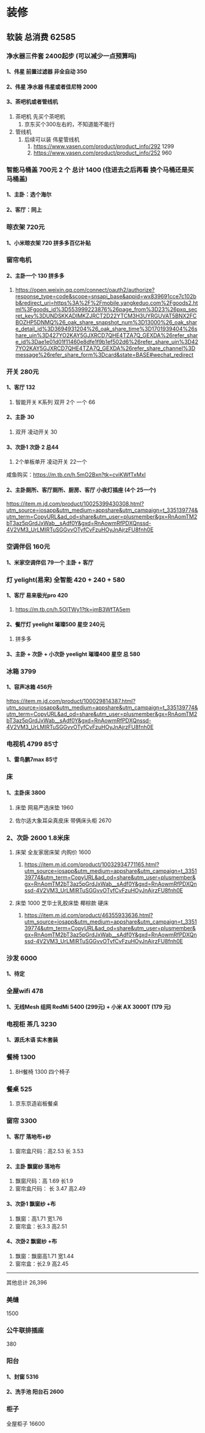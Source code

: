 # 装修

## 软装     总消费    62585

### 净水器三件套    2400起步   (可以减少一点预算吗)

#### 1、伟星  前置过滤器     非全自动   350

#### 2、伟星  净水器    伟星或者佳尼特   2000

#### 3、茶吧机或者管线机

1. 茶吧机  先买个茶吧机
   1. 京东买个300左右的，不知道能不能行
2. 管线机
   1. 后续可以装 伟星管线机
      1. https://www.vasen.com/product/product_info/292   1299
      2. https://www.vasen.com/product/product_info/252    960



### 智能马桶盖    700元    2 个 总计 1400   (住进去之后再看  换个马桶还是买马桶盖)

#### 1、主卧：选个海尔 

#### 2、客厅：同上



### 晾衣架     720元

#### 1、小米晾衣架   720   拼多多百亿补贴



### 窗帘电机  

#### 2、主卧一个   130  拼多多

1. https://open.weixin.qq.com/connect/oauth2/authorize?response_type=code&scope=snsapi_base&appid=wx839691cce7c102bb&redirect_uri=https%3A%2F%2Fmobile.yangkeduo.com%2Fgoods2.html%3Fgoods_id%3D553999223876%26page_from%3D23%26pxq_secret_key%3DUNDSKKADIMKZJRCT2D22YTCM3H3UYRGUVAT5BNX2FCBOZHP5DNMQ%26_oak_share_snapshot_num%3D13000%26_oak_share_detail_id%3D3694931204%26_oak_share_time%3D1701939404%26share_uin%3D427YO2KAY5GJXRCD7QHE4TZA7Q_GEXDA%26refer_share_id%3Dae1e01d01f11460e8dfe1f9b1ef502d6%26refer_share_uin%3D427YO2KAY5GJXRCD7QHE4TZA7Q_GEXDA%26refer_share_channel%3Dmessage%26refer_share_form%3Dcard&state=BASE#wechat_redirect



### 开关   280元

#### 1、客厅  132

1. 智能开关   K系列    双开   2个   一个  66

#### 2、主卧   30

1. 双开   凌动开关   30

#### 3、次卧1 次卧 2    总44

1. 2个单板单开  凌动开关   22一个

咸鱼购买：https://m.tb.cn/h.5mO2Bxn?tk=cviKWfTxMxI

#### 2、主卧厕所、客厅厕所、厨房、客厅   小夜灯插座  (4个  25一个)

https://item.m.jd.com/product/10025399430308.html?utm_source=iosapp&utm_medium=appshare&utm_campaign=t_335139774&utm_term=CopyURL&ad_od=share&utm_user=plusmember&gx=RnAomTM2bT3az5pGrdJxWab__sAdf0Y&gxd=RnAowmRfPDXQnssd-4V2VM3_UrLMIRTuSGGvvOTyfCvFzuHOyJnAjrzFU8fnh0E



### 空调伴侣   160元

#### 1、米家空调伴侣   79一个    主卧 + 客厅



### 灯     yelight(易来)  全智能    420 + 240 +  580

#### 1、客厅  易来极光pro  420

1. https://m.tb.cn/h.5OITWy1?tk=jmB3WfTA5em 

#### 2、餐厅灯  yeelight 璀璨500 星空      240元

1. 拼多多    

#### 3、主卧 + 次卧 + 小次卧   yeelight  璀璨400  星空   总 580



### 冰箱   3799

#### 1、容声冰箱   456升

  https://item.m.jd.com/product/100029814387.html?utm_source=iosapp&utm_medium=appshare&utm_campaign=t_335139774&utm_term=CopyURL&ad_od=share&utm_user=plusmember&gx=RnAomTM2bT3az5pGrdJxWab__sAdf0Y&gxd=RnAowmRfPDXQnssd-4V2VM3_UrLMIRTuSGGvvOTyfCvFzuHOyJnAjrzFU8fnh0E



### 电视机   4799  85寸

#### 1、雷鸟鹏7max 85寸



### 床   

#### 1、主卧床  3800

1. 床垫  网易严选床垫     1960

1. 佐尔适大象耳朵真皮床  带俩床头柜   2670

### 2、次卧   2600   1.8米床

1. 床架     全友家居床架   内购价   1600
   1. https://item.m.jd.com/product/10032934771165.html?utm_source=iosapp&utm_medium=appshare&utm_campaign=t_335139774&utm_term=CopyURL&ad_od=share&utm_user=plusmember&gx=RnAomTM2bT3az5pGrdJxWab__sAdf0Y&gxd=RnAowmRfPDXQnssd-4V2VM3_UrLMIRTuSGGvvOTyfCvFzuHOyJnAjrzFU8fnh0E

1. 床垫  1000   芝华士乳胶床垫   椰棕款  硬床
   1.   https://item.m.jd.com/product/46355933636.html?utm_source=iosapp&utm_medium=appshare&utm_campaign=t_335139774&utm_term=CopyURL&ad_od=share&utm_user=plusmember&gx=RnAomTM2bT3az5pGrdJxWab__sAdf0Y&gxd=RnAowmRfPDXQnssd-4V2VM3_UrLMIRTuSGGvvOTyfCvFzuHOyJnAjrzFU8fnh0E



### 沙发    6000

#### 1、待定



### 全屋wifi     478

#### 1、无线Mesh 组网   RedMi 5400 (299元) + 小米 AX 3000T  (179 元)



### 电视柜   茶几  3230

#### 1、源氏木语 实木套装

### 餐椅  1300
1. 8H餐椅  1300 四个椅子

### 餐桌   525

1. 京东京造岩板餐桌



### 窗帘   3300 

#### 1、客厅   落地布+纱

1. 窗帘盒尺码：高2.53     长   3.53               

#### 2、主卧  飘窗纱  落地布

1. 飘窗尺码：高  1.69   长1.9
2. 窗帘盒尺码： 长   3.47    高2.49

#### 3、次卧1   飘窗纱 +布

1. 飘窗：高1.71    宽1.76
2. 窗帘盒：长3.3      高2.51

#### 4、次卧2   飘窗纱 +布

1. 飘窗：飘窗高1.71    宽1.44
2. 窗帘盒：长2.9     高2.45









---------------------------------------------------------------------------------------------------------------------

其他总计    26,396



### 美缝

1500



### 公牛联排插座

380



### 阳台

#### 1、封窗    5316

#### 2、洗手池   阳台石    2600



### 柜子

全屋柜子    16600
